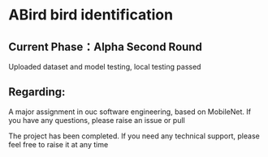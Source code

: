 # ABird bird identification




## Current Phase：Alpha Second Round<br>

Uploaded dataset and model testing, local testing passed



## Regarding:

A major assignment in ouc software engineering, based on MobileNet. If you have any questions, please raise an issue or pull<br>

The project has been completed. If you need any technical support, please feel free to raise it at any time
